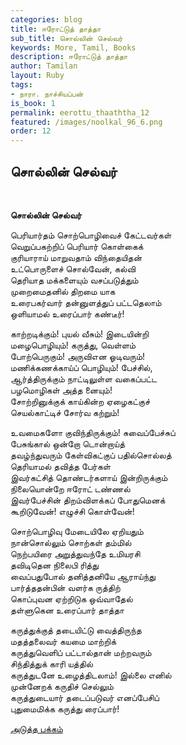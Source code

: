 ```yaml
---
categories: blog
title: ஈரோட்டுத் தாத்தா
sub_title: சொல்லின் செல்வர்
keywords: More, Tamil, Books
description: ஈரோட்டுத் தாத்தா
author: Tamilan
layout: Ruby
tags:
- நாரா. நாச்சியப்பன்
is_book: 1
permalink: eerottu_thaaththa_12
featured: /images/noolkal_96_6.png
order: 12
---
```

## சொல்லின் செல்வர்

﻿

**சொல்லின் செல்வர்**

பெரியார்தம் சொற்பொழிவைச் கேட்டவர்கள்  
வெறுப்பகற்றிப் பெரியார் கொள்கைக்  
குரியாராய் மாறுவதாம் விந்தையிதன்  
உட்பொருளைச் சொல்வேன், கல்வி  
தெரியாத மக்களையும் வசப்படுத்தும்  
முறைமைதனில் திறமை யாக  
உரைபகர்வார் தன்னுளத்துப் பட்டதெலாம்  
ஒளியாமல் உரைப்பார் கண்டீர்!

காற்றடிக்கும்! புயல் வீசும்! இடையின்றி  
மழைபொழியும்! கருத்து, வெள்ளம்  
போற்பெருகும்! அருவிஎன ஓடிவரும்!  
மணிக்கணக்காய்ப் பொழியும்! பேச்சில்,  
ஆர்த்திருக்கும் நாட்டிலுள்ள வகைப்பட்ட  
பழமொழிகள் அத்த னையும்!  
சோற்றினுக்குக் காய்கின்ற ஏழைகட்குச்  
செயல்காட்டிச் சோர்வ கற்றும்!

உவமைகளோ குவிந்திருக்கும்! சுவைப்பேச்சுப்  
பேசுங்கால் ஒன்றோ டொன்றாய்த்  
தவழ்ந்துவரும் கேள்விகட்குப் பதில்சொல்லத்  
தெரியாமல் தவித்த பேர்கள்  
இவர்கட்சித் தொண்டர்களாய் இன்றிருக்கும்  
நிலையொன்றே ஈரோட் டண்ணல்  
இவர்பேச்சின் திறம்விளக்கப் போதுமெனக்  
கூறிடுவேன்! எழுச்சி கொள்வேன்!

சொற்பொழிவு மேடையிலே ஏறியதும்  
நான்சொல்லும் சொற்கள் தம்மில்  
நெற்பயிரை அறுத்துவந்தே உமியரசி  
தவிடிதென நிலைபி ரித்து  
வைப்பதுபோல் தனித்தனியே ஆராய்ந்து  
பார்த்ததன்பின் வளர்க ருத்திற்  
கொப்புவன ஏற்றிடுக ஒவ்வாதேல்  
தள்ளுகென உரைப்பார் தாத்தா

கருத்துக்குத் தடையிட்டு வைத்திருந்த  
மதத்தலைவர் கயமை மாற்றிக்  
கருத்துவெளிப் பட்டால்தான் மற்றவரும்  
சிந்தித்துக் காரி யத்தில்  
கருத்துடனே உழைத்திடலாம்! இல்லை எனில்  
முன்னேறக் கருதிச் செல்லும்  
கருத்துடையார் தடைப்படுவர் எனப்பேசிப்  
புதுமைமிக்க கருத்து ரைப்பார்!

[அடுத்த பக்கம்](eerottu_thaaththa_13)